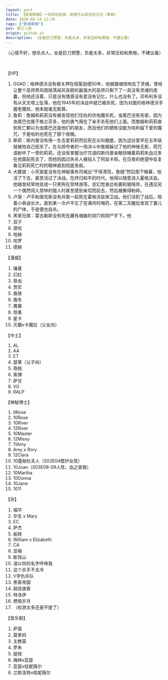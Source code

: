 ```yaml
---
layout: post
title: 【欧美群像】一切终将结束，即使不以现在的方式（草稿）
date: 2020-08-14 22:39
tags: ["欧美群像"]
pov: 第三人称
origin: github.io
description: （全是巨刀预警，负能太多，非常压抑和黑暗，不建议看）
---
```


（心情不好，想杀点人，全是巨刀预警，负能太多，非常压抑和黑暗，不建议看）

<br>

【HP】

1. GGAD：格林德沃没有被关押在纽蒙迦德50年，他被摄魂怪吻去了灵魂，曾经让整个巫师界风雨摇荡闻风丧胆的最强大的巫师只剩下了一具没有灵魂的皮囊，但他还活着，只是没有情感没有爱没有记忆，什么也没有了。邓布利多没有从天文塔上坠落，他在1945年的决战中就已被杀死，因为对面的格林德沃手握老魔杖，他本就毫无胜算。
2. 詹莉：詹姆和莉莉没有被发现他们住处的伏地魔杀死，虫尾巴没有告密，因为虫尾巴也属于格兰芬多，他的勇气用在了亲手杀死他们上面。而詹姆和莉莉直到死亡都以为虫尾巴还是他们的朋友，而且他们的牺牲没能为哈利留下爱的魔咒，于是哈利也死在了那个夜晚。
3. 斯莉：斯内普没有用一生去爱莉莉然后死在尖叫棚屋，因为这份爱早在五年级就被他自己扼杀了。在与掠夺者的一场决斗中詹姆躲过了他的神锋无影，而咒语射中了一旁的莉莉，还没有掌握治疗咒语的斯内普亲眼目睹着莉莉失血过多在他面前死去了，而他则因过失杀人被投入了阿兹卡班，在日夜的绝望中反复看见莉莉死亡时的眼神直到彻底发疯。
4. 犬鹿狼：小天狼星没有在神秘事务司喊出“干得漂亮，詹姆”然后倒下帷幕，他活了下去，甚至活过了决战。在终归和平的时代，他得以随意进入霍格沃兹，他越发经常地变成一只黑狗在禁林游荡，总幻觉身边有鹿和狼陪伴，在遇见另一个偶然闯入禁林的狼人时甚至感到亲切而前去，然后被撕得粉碎。
5. 卢唐：卢平和唐克斯没有并肩一起死在霍格沃兹保卫战。他们活到了战后，陪着小泰迪长大，直到某一次卢平忘了在满月时喝药，在第二天醒后发现了妻儿的尸体，于是便也自杀。
6. 黑家兄弟：雷古勒斯没有死在藏有魂器的洞穴和阴尸手下。他
7. 双子
8. 德哈
9. 哈赫
10. 哈罗
11. 德赫

【漫威】

1. 锤基
2. 幻红
3. 铁虫
4. 贾尼
5. 盾铁
6. 盾冬
7. 鹰寡
8. 惊勇
9. 星卡
10. 灭霸x卡魔拉（父女向）

【中土】

1. AL
2. AA
3. ET
4. 瑟莱（父子向）
5. 奇桃
6. 索博
7. 萨甘
8. VO
9. RALP

【神秘博士】

1. 9Rose
2. 10Rose
3. 10River
4. 12River
5. 10Master
6. 12Missy
7. 11Amy
8. Amy x Rory
9. 12Clara
10. 10蓬帕杜夫人（S02E04壁炉女孩）
11. 10Joan（S03E08-09人性、血之家族）
12. 10Martha
13. 10Donna
14. 10Jane
15. 1011

【杂】

1. 福华
2. 华生 x Mary
3. EC
4. 萨杰
5. 船铁
6. William x Elizabeth
7. CA
8. 亚梅
9. 断背山
10. 请以你的名字呼唤我
11. 这个杀手不太冷
12. V字仇杀队
13. 黑客帝国
14. 超验骇客
15. 特洛伊
16. 燃情岁月
17. （权游太多还是不提了）

【音乐剧】

1. 萨莫
2. 莫爹妈
3. 主教莫
4. 罗朱
5. 提球
6. 梅林x亚瑟
7. 亚瑟x桂妮薇尔
8. 兰斯洛特x桂妮薇尔